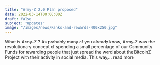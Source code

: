 ```yaml
---
title: "Army-Z 2.0 Plan proposed"
date: 2022-03-14T00:00:00Z
draft: false
subject: "Updates"
image: "/images/news/Ranks-and-rewards-400x250.jpg"
---
```


What is Army-Z ? As probably many of you already know, Army-Z was the revolutionary concept of spending a small percentage of our Community Funds for rewarding people that just spread the word about the BitcoinZ Project with their activity in social media. This way,...
read more
